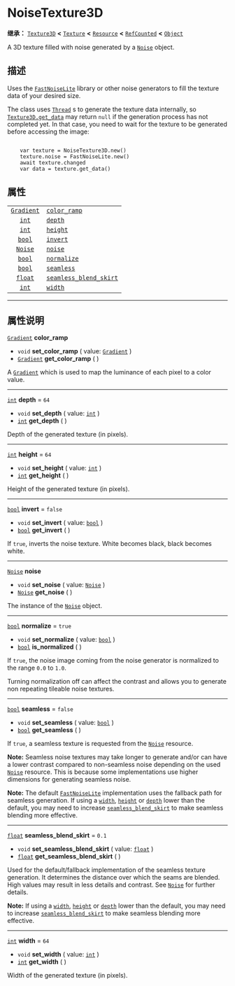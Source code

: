 <!-- ⚠ 请勿编辑本文件 ⚠ -->
<!-- 本文档使用脚本从 WeDot 引擎源码仓库生成。 -->
<!-- 生成脚本：https://github.com/WeDot-Engine/WeDot/tree/4.3/doc/tools/make_md.py； -->
<!-- 原文件：https://github.com/WeDot-Engine/WeDot/tree/4.3/modules/noise/doc_classes/NoiseTexture3D.xml。 -->

<div id="_class_noisetexture3d"></div>

# NoiseTexture3D

**继承：** [`Texture3D`](class_texture3d.md) **<** [`Texture`](class_texture.md) **<** [`Resource`](class_resource.md) **<** [`RefCounted`](class_refcounted.md) **<** [`Object`](class_object.md)

A 3D texture filled with noise generated by a [`Noise`](class_noise.md) object.

## 描述

Uses the [`FastNoiseLite`](class_fastnoiselite.md) library or other noise generators to fill the texture data of your desired size.

The class uses [`Thread`](class_thread.md) s to generate the texture data internally, so [`Texture3D.get_data`](#class_texture3d_method_get_data) may return `null` if the generation process has not completed yet. In that case, you need to wait for the texture to be generated before accessing the image:

```

    var texture = NoiseTexture3D.new()
    texture.noise = FastNoiseLite.new()
    await texture.changed
    var data = texture.get_data()
```



## 属性

|||
|:-:|:--|
| [`Gradient`](class_gradient.md) | [`color_ramp`](#class_noisetexture3d_property_color_ramp)                     |           |
| [`int`](class_int.md)           | [`depth`](#class_noisetexture3d_property_depth)                               | ``64``    |
| [`int`](class_int.md)           | [`height`](#class_noisetexture3d_property_height)                             | ``64``    |
| [`bool`](class_bool.md)         | [`invert`](#class_noisetexture3d_property_invert)                             | ``false`` |
| [`Noise`](class_noise.md)       | [`noise`](#class_noisetexture3d_property_noise)                               |           |
| [`bool`](class_bool.md)         | [`normalize`](#class_noisetexture3d_property_normalize)                       | ``true``  |
| [`bool`](class_bool.md)         | [`seamless`](#class_noisetexture3d_property_seamless)                         | ``false`` |
| [`float`](class_float.md)       | [`seamless_blend_skirt`](#class_noisetexture3d_property_seamless_blend_skirt) | ``0.1``   |
| [`int`](class_int.md)           | [`width`](#class_noisetexture3d_property_width)                               | ``64``    |

<!-- rst-class:: classref-section-separator -->

---

## 属性说明

<div id="_class_noisetexture3d_property_color_ramp"></div>

[`Gradient`](class_gradient.md) **color_ramp** <div id="class_noisetexture3d_property_color_ramp"></div>

- `void` **set_color_ramp** ( value: [`Gradient`](class_gradient.md) )
- [`Gradient`](class_gradient.md) **get_color_ramp** ( )

A [`Gradient`](class_gradient.md) which is used to map the luminance of each pixel to a color value.

<!-- rst-class:: classref-item-separator -->

---

<div id="_class_noisetexture3d_property_depth"></div>

[`int`](class_int.md) **depth** = ``64`` <div id="class_noisetexture3d_property_depth"></div>

- `void` **set_depth** ( value: [`int`](class_int.md) )
- [`int`](class_int.md) **get_depth** ( )

Depth of the generated texture (in pixels).

<!-- rst-class:: classref-item-separator -->

---

<div id="_class_noisetexture3d_property_height"></div>

[`int`](class_int.md) **height** = ``64`` <div id="class_noisetexture3d_property_height"></div>

- `void` **set_height** ( value: [`int`](class_int.md) )
- [`int`](class_int.md) **get_height** ( )

Height of the generated texture (in pixels).

<!-- rst-class:: classref-item-separator -->

---

<div id="_class_noisetexture3d_property_invert"></div>

[`bool`](class_bool.md) **invert** = ``false`` <div id="class_noisetexture3d_property_invert"></div>

- `void` **set_invert** ( value: [`bool`](class_bool.md) )
- [`bool`](class_bool.md) **get_invert** ( )

If `true`, inverts the noise texture. White becomes black, black becomes white.

<!-- rst-class:: classref-item-separator -->

---

<div id="_class_noisetexture3d_property_noise"></div>

[`Noise`](class_noise.md) **noise** <div id="class_noisetexture3d_property_noise"></div>

- `void` **set_noise** ( value: [`Noise`](class_noise.md) )
- [`Noise`](class_noise.md) **get_noise** ( )

The instance of the [`Noise`](class_noise.md) object.

<!-- rst-class:: classref-item-separator -->

---

<div id="_class_noisetexture3d_property_normalize"></div>

[`bool`](class_bool.md) **normalize** = ``true`` <div id="class_noisetexture3d_property_normalize"></div>

- `void` **set_normalize** ( value: [`bool`](class_bool.md) )
- [`bool`](class_bool.md) **is_normalized** ( )

If `true`, the noise image coming from the noise generator is normalized to the range `0.0` to `1.0`.

Turning normalization off can affect the contrast and allows you to generate non repeating tileable noise textures.

<!-- rst-class:: classref-item-separator -->

---

<div id="_class_noisetexture3d_property_seamless"></div>

[`bool`](class_bool.md) **seamless** = ``false`` <div id="class_noisetexture3d_property_seamless"></div>

- `void` **set_seamless** ( value: [`bool`](class_bool.md) )
- [`bool`](class_bool.md) **get_seamless** ( )

If `true`, a seamless texture is requested from the [`Noise`](class_noise.md) resource.

 **Note:** Seamless noise textures may take longer to generate and/or can have a lower contrast compared to non-seamless noise depending on the used [`Noise`](class_noise.md) resource. This is because some implementations use higher dimensions for generating seamless noise.

 **Note:** The default [`FastNoiseLite`](class_fastnoiselite.md) implementation uses the fallback path for seamless generation. If using a [`width`](#class_noisetexture3d_property_width), [`height`](#class_noisetexture3d_property_height) or [`depth`](#class_noisetexture3d_property_depth) lower than the default, you may need to increase [`seamless_blend_skirt`](#class_noisetexture3d_property_seamless_blend_skirt) to make seamless blending more effective.

<!-- rst-class:: classref-item-separator -->

---

<div id="_class_noisetexture3d_property_seamless_blend_skirt"></div>

[`float`](class_float.md) **seamless_blend_skirt** = ``0.1`` <div id="class_noisetexture3d_property_seamless_blend_skirt"></div>

- `void` **set_seamless_blend_skirt** ( value: [`float`](class_float.md) )
- [`float`](class_float.md) **get_seamless_blend_skirt** ( )

Used for the default/fallback implementation of the seamless texture generation. It determines the distance over which the seams are blended. High values may result in less details and contrast. See [`Noise`](class_noise.md) for further details.

 **Note:** If using a [`width`](#class_noisetexture3d_property_width), [`height`](#class_noisetexture3d_property_height) or [`depth`](#class_noisetexture3d_property_depth) lower than the default, you may need to increase [`seamless_blend_skirt`](#class_noisetexture3d_property_seamless_blend_skirt) to make seamless blending more effective.

<!-- rst-class:: classref-item-separator -->

---

<div id="_class_noisetexture3d_property_width"></div>

[`int`](class_int.md) **width** = ``64`` <div id="class_noisetexture3d_property_width"></div>

- `void` **set_width** ( value: [`int`](class_int.md) )
- [`int`](class_int.md) **get_width** ( )

Width of the generated texture (in pixels).

[^virtual]: 本方法通常需要用户覆盖才能生效。
[^const]: 本方法无副作用，不会修改该实例的任何成员变量。
[^vararg]: 本方法除了能接受在此处描述的参数外，还能够继续接受任意数量的参数。
[^constructor]: 本方法用于构造某个类型。
[^static]: 调用本方法无需实例，可直接使用类名进行调用。
[^operator]: 本方法描述的是使用本类型作为左操作数的有效运算符。
[^bitfield]: 这个值是由下列位标志构成位掩码的整数。
[^void]: 无返回值。
